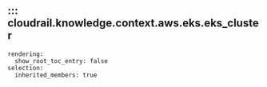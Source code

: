 ## ::: cloudrail.knowledge.context.aws.eks.eks_cluster
    rendering:
      show_root_toc_entry: false
    selection:
      inherited_members: true
